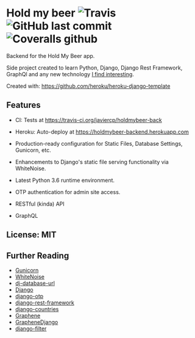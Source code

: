 # Hold my beer ![Travis](https://img.shields.io/travis/javiercp/holdmybeer-back.svg) ![GitHub last commit](https://img.shields.io/github/last-commit/javiercp/holdmybeer-back.svg) ![Coveralls github](https://img.shields.io/coveralls/github/javiercp/holdmybeer-back.svg)

Backend for the Hold My Beer app. 

Side project created to learn Python, Django, Django Rest Framework, GraphQl and any new technology [I find interesting](https://giphy.com/embed/NoHe3HpB1Mg8w).

Created with: https://github.com/heroku/heroku-django-template

## Features

- CI: Tests at https://travis-ci.org/javiercp/holdmybeer-back
- Heroku: Auto-deploy at https://holdmybeer-backend.herokuapp.com

- Production-ready configuration for Static Files, Database Settings, Gunicorn, etc.
- Enhancements to Django's static file serving functionality via WhiteNoise.
- Latest Python 3.6 runtime environment.
- OTP authentication for admin site access.
- RESTful (kinda) API
- GraphQL 

## License: MIT

## Further Reading

- [Gunicorn](https://warehouse.python.org/project/gunicorn/)
- [WhiteNoise](https://warehouse.python.org/project/whitenoise/)
- [dj-database-url](https://warehouse.python.org/project/dj-database-url/)
- [Django](https://www.djangoproject.com/)
- [django-otp](https://django-otp-official.readthedocs.io/)
- [django-rest-framework](http://www.django-rest-framework.org/)
- [django-countries](https://github.com/SmileyChris/django-countries)
- [Graphene](http://docs.graphene-python.org/)
- [GrapheneDjango](http://docs.graphene-python.org/projects/django)
- [django-filter](http://django-filter.readthedocs.io/)
